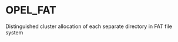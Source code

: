 OPEL_FAT
===========================
Distinguished cluster allocation of each separate directory in FAT file system
